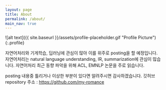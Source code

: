 ```yaml
---
layout: page
title: About
permalink: /about/
main_nav: true
---
```


![alt text]({{ site.baseurl }}/assets/profile-placeholder.gif "Profile Picture"){:.profile}

자연어처리와 기게학습, 딥러닝에 관심이 많아 이를 위주로 posting을 할 예정입니다.
자연어처리는 natural language understanding, IR, summarization에 관심이 많습니다.
자연어처리 최근 동향 파악을 위해 ACL, EMNLP 논문을 주로 읽습니다.

posting 내용중 틀리거나 이상한 부분이 있다면 알려주시면 감사하겠습니다.
깃허브 repository 주소 :  https://github.com/my-romance
